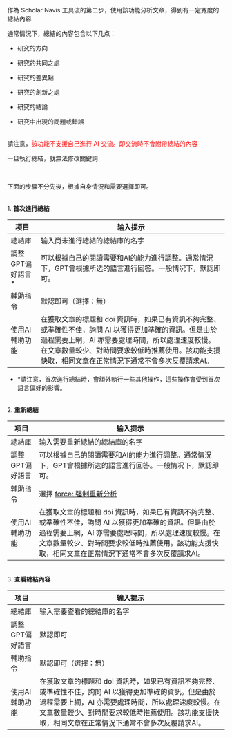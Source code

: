 作為 Scholar Navis 工具流的第二步，使用該功能分析文章，得到有一定寬度的總結內容

通常情況下，總結的內容包含以下几点：

- 研究的方向

- 研究的共同之處

- 研究的差異點

- 研究的創新之處

- 研究的結論

- 研究中出現的問題或錯誤

<br>請注意，<font color=red>該功能不支援自己進行 AI 交流。即交流時不會附帶總結的內容</font>

一旦執行總結，就無法修改關鍵詞

<br>

下面的步驟不分先後，根據自身情況和需要選擇即可。

<br>1. **首次進行總結**

| 项目          | 输入提示                                                                                                                                     |
| ----------- | ---------------------------------------------------------------------------------------------------------------------------------------- |
| 總結庫         | 输入尚未進行總結的總結庫的名字                                                                                                                          |
| 調整GPT偏好語言 * | 可以根據自己的閱讀需要和AI的能力進行調整。通常情況下，GPT會根據所选的語言進行回答。一般情况下，默認即可。                                                                                  |
| 輔助指令        | 默認即可（選擇：無）                                                                                                                               |
| 使用AI輔助功能    | 在獲取文章的標題和 doi 資訊時，如果已有資訊不夠完整、或準確性不佳，詢問 AI 以獲得更加準確的資訊。但是由於過程需要上網，AI 亦需要處理時間，所以處理速度較慢。在文章數量較少、對時間要求較低時推薦使用。該功能支援快取，相同文章在正常情況下通常不會多次反覆請求AI。 |

- *請注意，首次進行總結時，會額外執行一些其他操作，這些操作會受到首次語言偏好的影響。

<br>2. **重新總結**

| 项目        | 输入提示                                                                                                                                     |
| --------- | ---------------------------------------------------------------------------------------------------------------------------------------- |
| 總結庫       | 输入需要重新總結的總結庫的名字                                                                                                                          |
| 調整GPT偏好語言 | 可以根據自己的閱讀需要和AI的能力進行調整。通常情況下，GPT會根據所选的語言進行回答。一般情况下，默認即可。                                                                                  |
| 輔助指令      | 選擇 <u>force: 强制重新分析</u>                                                                                                                  |
| 使用AI輔助功能  | 在獲取文章的標題和 doi 資訊時，如果已有資訊不夠完整、或準確性不佳，詢問 AI 以獲得更加準確的資訊。但是由於過程需要上網，AI 亦需要處理時間，所以處理速度較慢。在文章數量較少、對時間要求較低時推薦使用。該功能支援快取，相同文章在正常情況下通常不會多次反覆請求AI。 |

<br>3. **查看總結內容**

| 项目        | 输入提示                                                                                                                                     |
| --------- | ---------------------------------------------------------------------------------------------------------------------------------------- |
| 總結庫       | 输入需要查看的總結庫的名字                                                                                                                            |
| 調整GPT偏好語言 | 默認即可                                                                                                                                     |
| 輔助指令      | 默認即可（選擇：無）                                                                                                                               |
| 使用AI輔助功能  | 在獲取文章的標題和 doi 資訊時，如果已有資訊不夠完整、或準確性不佳，詢問 AI 以獲得更加準確的資訊。但是由於過程需要上網，AI 亦需要處理時間，所以處理速度較慢。在文章數量較少、對時間要求較低時推薦使用。該功能支援快取，相同文章在正常情況下通常不會多次反覆請求AI。 |
